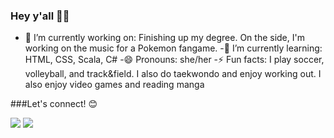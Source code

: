 ### Hey y'all 👋🏿


- 🔭 I’m currently working on: Finishing up my degree. On the side, I'm working on the music for a Pokemon fangame.
-🌱 I’m currently learning: HTML, CSS, Scala, C#
-😄 Pronouns: she/her
-⚡ Fun facts: I play soccer, volleyball, and track&field. I also do taekwondo and enjoy working out. I also enjoy video games and reading manga

###Let's connect! 😊
<div id ="badges">
  <img src ="https://img.shields.io/badge/LinkedIn-blue?logo=linkedin&logoColor=white&style=for-the-badge">
  <img src ="https://img.shields.io/badge/Twitter-blue?style=for-the-badge&logo=twitter&logoColor=white">
